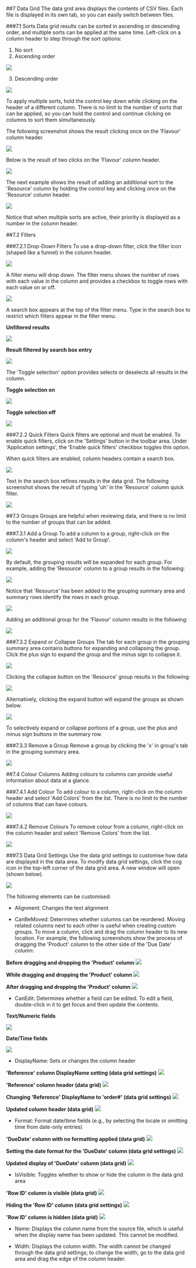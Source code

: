 ##7	Data Grid 
The data grid area displays the contents of CSV files. 
Each file is displayed in its own tab, so you can easily switch between files.

###7.1	Sorts
Data grid results can be sorted in ascending or descending order, and multiple sorts can be applied at the same time. 
Left-click on a column header to step through the sort options: 

1. No sort
2. Ascending order

![](images/SortAsc.png)

3. Descending order 

![](images/SortDesc.png) 

To apply multiple sorts, hold the control key down while clicking on the header of a different column. 
There is no limit to the number of sorts that can be applied, so you can hold the control and continue clicking on columns to sort them simultaneously. 
 
The following screenshot shows the result clicking once on the 'Flavour' column header.

![](images/SortResultsAsc.png)
 
Below is the result of two clicks on the 'Flavour' column header. 

![](images/SortResultsAsc.png)
 
The next example shows the result of adding an additional sort to the 'Resource' column by holding the control key and clicking once on the 'Resource' column header. 

![](images/SortResultsMulti.png)
 
Notice that when multiple sorts are active, their priority is displayed as a number in the column header. 

##7.2	Filters

###7.2.1 Drop-Down Filters
To use a drop-down filter, click the filter icon (shaped like a funnel) in the column header. 

![](images/FiltersDropDown.png) 
 
A filter menu will drop down. 
The filter menu shows the number of rows with each value in the column and provides a checkbox to toggle rows with each value on or off. 

![](images/FiltersDropDownFilteredIndividual.png)

A search box appears at the top of the filter menu. 
Type in the search box to restrict which filters appear in the filter menu. 

**Unfiltered results**

![](images/FiltersDropDownUnFiltered.png)					

**Result filtered by search box entry**

![](images/FiltersDropDownFiltered.png)					

The 'Toggle selection' option provides selects or deselects all results in the column.

**Toggle selection on**

![](images/FiltersDropDownToggleOn.png)					

**Toggle selection off**

![](images/FiltersDropDownToggleOff.png)
 
###7.2.2	Quick Filters
Quick filters are optional and must be enabled. 
To enable quick filters, click on the 'Settings' button in the toolbar area. 
Under 'Application settings', the 'Enable quick filters' checkbox toggles this option. 

When quick filters are enabled, column headers contain a search box.

![](images/FiltersQuick.png)

Text in the search box refines results in the data grid. 
The following screenshot shows the result of typing 'uh' in the 'Resource' column quick filter. 

![](images/FiltersQuickResults.png)
 
##7.3	Groups
Groups are helpful when reviewing data, and there is no limit to the number of groups that can be added. 

###7.3.1 Add a Group
To add a column to a group, right-click on the column's header and select 'Add to Group'. 

![](images/GroupsAdd.png)

By default, the grouping results will be expanded for each group. 
For example, adding the 'Resource' column to a group results in the following: 

![](images/GroupsResultsSingleLevel.png)
 
Notice that 'Resource' has been added to the grouping summary area and summary rows identify the rows in each group. 

![](images/GroupsResultsSingleLevelDetail.png)
 
Adding an additional group for the 'Flavour' column results in the following: 

![](images/GroupsResultsMultiLevel.png)

###7.3.2 Expand or Collapse Groups 
The tab for each group in the grouping summary area contains buttons for expanding and collapsing the group. 
Click the plus sign to expand the group and the minus sign to collapse it. 

![](images/GroupsExpandCollapseHeader.png)
 
Clicking the collapse button on the 'Resource' group results in the following: 

![](images/GroupsCollapseResults.png)
 
Alternatively, clicking the expand button will expand the groups as shown below.

 ![](images/GroupsExpandResults.png)

To selectively expand or collapse portions of a group, use the plus and minus sign buttons in the summary row. 

###7.3.3 Remove a Group
Remove a group by clicking the 'x' in group's tab in the grouping summary area. 

![](images/GroupsCloseDetail.png) 

##7.4	Colour Columns
Adding colours to columns can provide useful information about data at a glance. 

###7.4.1 Add Colour
To add colour to a column, right-click on the column header and select 'Add Colors' from the list. 
There is no limit to the number of columns that can have colours.

![](images/ColoursAdd.png)
 
###7.4.2 Remove Colours
To remove colour from a column, right-click on the column header and select 'Remove Colors' from the list.
 
![](images/ColoursRemove.png) 

###7.5	Data Grid Settings
Use the data grid settings to customise how data are displayed in the data area.
To modify data grid settings, click the cog icon in the top-left corner of the data grid area. 
A new window will open (shown below).

![](images/DataGridSettingsWindow.png)

The following elements can be customised:

- Alignment: Changes the text alignment 

- CanBeMoved: Determines whether columns can be reordered. Moving related columns next to each other is useful when creating custom groups. To move a column, click and drag the column header to its new location. For example, the following screenshots show the process of dragging the 'Product' column to the other side of the 'Due Date' column:

**Before dragging and dropping the 'Product' column**
![](images/DataGridSettingsPreDragDrop.png)
 
**While dragging and dropping the 'Product' column**
![](images/DataGridSettingsMidDragDrop.png)
 
**After dragging and dropping the 'Product' column**
 ![](images/DataGridSettingsPostDragDrop.png)

- CanEdit: Determines whether a field can be edited. To edit a field, double-click in it to get focus and then update the contents. 

**Text/Numeric fields**

![](images/DataGridSettingsEditText.png)

**Date/Time fields**

![](images/DataGridSettingsEditDateTime.png)

- DisplayName: Sets or changes the column header

**'Reference' column DisplayName setting (data grid settings)**
![](images/DataGridSettingsDisplayName.png)
 
**'Reference' column header (data grid)**
![](images/DataGridSettingsDisplayNameInGrid.png)

**Changing 'Reference' DisplayName to 'order#' (data grid settings)**
![](images/DataGridSettingsDisplayName2.png)
 
**Updated column header (data grid)**
![](images/DataGridSettingsDisplayNameInGridUpdated.png)

- Format: Format date/time fields (e.g., by selecting the locale or omitting time from date-only entries)

**'DueDate' column with no formatting applied (data grid)**
![](images/DataGridSettingsFormat.png)

**Setting the date format for the 'DueDate' column (data grid settings)**
![](images/DataGridSettingsFormat2.png)
 
**Updated display of 'DueDate' column (data grid)**
![](images/DataGridSettingsFormat3.png)
 
- IsVisible: Toggles whether to show or hide the column in the data grid area

**'Row ID' column is visible (data grid)**
![](images/DataGridSettingsIsVisible.png)
 
**Hiding the 'Row ID' column (data grid settings)**
![](images/DataGridSettingsIsVisible2.png)

**'Row ID' column is hidden (data grid)**
![](images/DataGridSettingsIsVisible3.png)

- Name: Displays the column name from the source file, which is useful when the display name has been updated. This cannot be modified.

- Width: Displays the column width. The width cannot be changed through the data grid settings; to change the width, go to the data grid area and drag the edge of the column header. 